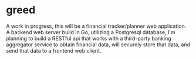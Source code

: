 
# greed

A work in progress, this will be a financial tracker/planner web application. A backend web server build in Go, utilizing a Postgresql database,
I'm planning to build a RESTful api that works with a third-party banking aggregator service to obtain financial data, will securely store that
data, and send that data to a frontend web client.